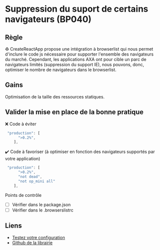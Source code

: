 # Suppression du suport de certains navigateurs (BP040)

## Règle

:recycle: CreateReactApp propose une intégration à browserlist qui nous permet d'inclure le code js nécessaire pour supporter l'ensemble des navigateurs du marché.
Cependant, les applications AXA ont pour cible un parc de navigateurs limités (suppression du support IE), nous pouvons, donc, optimiser le nombre de navigateurs dans le browserlist.

## Gains

Optimisation de la taille des ressources statiques.

## Valider la mise en place de la bonne pratique

:x: Code à éviter

```js
 "production": [
      ">0.2%",
    ],
```

:heavy_check_mark: Code à favoriser (à optimiser en fonction des navigateurs supportés par votre application)

```js
 "production": [
      ">0.2%",
      "not dead",
      "not op_mini all"
    ],
```

Points de contrôle

- [ ] Vérifier dans le package.json
- [ ] Vérifier dans le .browserslistrc

## Liens

- [Testez votre configuration](https://browsersl.ist)
- [Github de la librairie](https://github.com/browserslist/browserslist)
